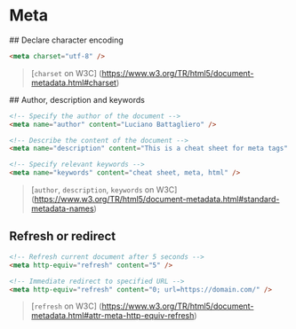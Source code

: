 # Meta

## Declare character encoding

```html
<meta charset="utf-8" />
```

> [`charset` on W3C]
(https://www.w3.org/TR/html5/document-metadata.html#charset)


## Author, description and keywords

```html
<!-- Specify the author of the document -->
<meta name="author" content="Luciano Battagliero" />

<!-- Describe the content of the document -->
<meta name="description" content="This is a cheat sheet for meta tags" />

<!-- Specify relevant keywords -->
<meta name="keywords" content="cheat sheet, meta, html" />
```

> [`author`, `description`, `keywords` on W3C]
(https://www.w3.org/TR/html5/document-metadata.html#standard-metadata-names)


## Refresh or redirect

```html
<!-- Refresh current document after 5 seconds -->
<meta http-equiv="refresh" content="5" />

<!-- Immediate redirect to specified URL -->
<meta http-equiv="refresh" content="0; url=https://domain.com/" />
```

> [`refresh` on W3C]
(https://www.w3.org/TR/html5/document-metadata.html#attr-meta-http-equiv-refresh)

